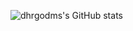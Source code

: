 ![dhrgodms's GitHub stats](https://github-readme-stats.vercel.app/api?username=dhrgodms&show_icons=true&theme=chartreuse-dark)
